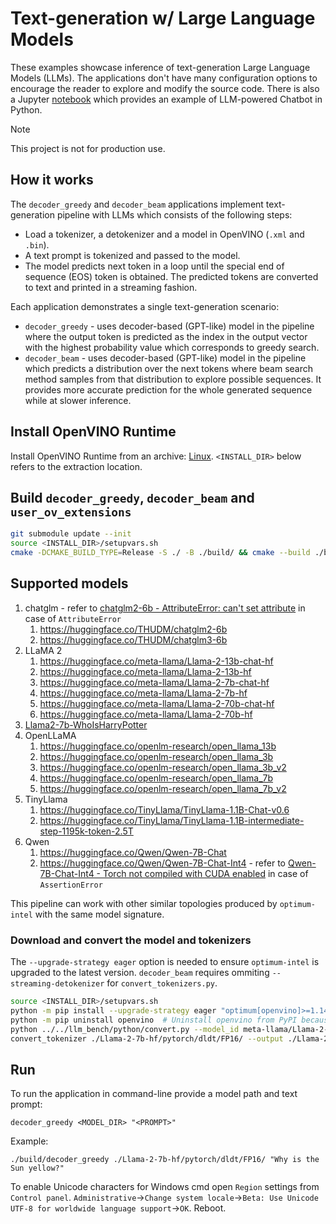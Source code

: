 # Text-generation w/ Large Language Models

These examples showcase inference of text-generation Large Language Models (LLMs). The applications don't have many configuration options to encourage the reader to explore and modify the source code. There is also a Jupyter [notebook](https://github.com/openvinotoolkit/openvino_notebooks/tree/main/notebooks/254-llm-chatbot) which provides an example of LLM-powered Chatbot in Python.

> [!NOTE]
> This project is not for production use.

## How it works

The `decoder_greedy` and `decoder_beam` applications implement text-generation pipeline with LLMs which consists of the following steps:
 * Load a tokenizer, a detokenizer and a model in OpenVINO (`.xml` and `.bin`).
 * A text prompt is tokenized and passed to the model.
 * The model predicts next token in a loop until the special end of sequence (EOS) token is obtained. The predicted tokens are converted to text and printed in a streaming fashion.

 Each application demonstrates a single text-generation scenario:
 * `decoder_greedy` - uses decoder-based (GPT-like) model in the pipeline where the output token is predicted as the index in the output vector with the highest probability value which corresponds to greedy search.
 * `decoder_beam` - uses decoder-based (GPT-like) model in the pipeline which predicts a distribution over the next tokens where beam search method samples from that distribution to explore possible sequences. It provides more accurate prediction for the whole generated sequence while at slower inference.


## Install OpenVINO Runtime

Install OpenVINO Runtime from an archive: [Linux](https://docs.openvino.ai/2023.2/openvino_docs_install_guides_installing_openvino_from_archive_linux.html). `<INSTALL_DIR>` below refers to the extraction location.

## Build `decoder_greedy`, `decoder_beam` and `user_ov_extensions`

```sh
git submodule update --init
source <INSTALL_DIR>/setupvars.sh
cmake -DCMAKE_BUILD_TYPE=Release -S ./ -B ./build/ && cmake --build ./build/ --config Release -j
```

## Supported models

1. chatglm - refer to
   [chatglm2-6b - AttributeError: can't set attribute](../../../llm_bench/python/doc/NOTES.md#chatglm2-6b---attributeerror-cant-set-attribute)
   in case of `AttributeError`
   1. https://huggingface.co/THUDM/chatglm2-6b
   2. https://huggingface.co/THUDM/chatglm3-6b
2. LLaMA 2
   1. https://huggingface.co/meta-llama/Llama-2-13b-chat-hf
   2. https://huggingface.co/meta-llama/Llama-2-13b-hf
   3. https://huggingface.co/meta-llama/Llama-2-7b-chat-hf
   4. https://huggingface.co/meta-llama/Llama-2-7b-hf
   5. https://huggingface.co/meta-llama/Llama-2-70b-chat-hf
   6. https://huggingface.co/meta-llama/Llama-2-70b-hf
3. [Llama2-7b-WhoIsHarryPotter](https://huggingface.co/microsoft/Llama2-7b-WhoIsHarryPotter)
4. OpenLLaMA
   1. https://huggingface.co/openlm-research/open_llama_13b
   2. https://huggingface.co/openlm-research/open_llama_3b
   3. https://huggingface.co/openlm-research/open_llama_3b_v2
   4. https://huggingface.co/openlm-research/open_llama_7b
   5. https://huggingface.co/openlm-research/open_llama_7b_v2
5. TinyLlama
   1. https://huggingface.co/TinyLlama/TinyLlama-1.1B-Chat-v0.6
   2. https://huggingface.co/TinyLlama/TinyLlama-1.1B-intermediate-step-1195k-token-2.5T
6. Qwen
   1. https://huggingface.co/Qwen/Qwen-7B-Chat
   2. https://huggingface.co/Qwen/Qwen-7B-Chat-Int4 - refer to
   [Qwen-7B-Chat-Int4 - Torch not compiled with CUDA enabled](../../../llm_bench/python/doc/NOTES.md#qwen-7b-chat-int4---torch-not-compiled-with-cuda-enabled)
   in case of `AssertionError`

This pipeline can work with other similar topologies produced by `optimum-intel` with the same model signature.

### Download and convert the model and tokenizers

The `--upgrade-strategy eager` option is needed to ensure `optimum-intel` is upgraded to the latest version.
`decoder_beam` requires ommiting `--streaming-detokenizer` for `convert_tokenizers.py`.

```sh
source <INSTALL_DIR>/setupvars.sh
python -m pip install --upgrade-strategy eager "optimum[openvino]>=1.14" -r ../../llm_bench/python/requirements.txt ../../thirdparty/openvino_contrib/modules/custom_operations/[transformers] --extra-index-url https://download.pytorch.org/whl/cpu
python -m pip uninstall openvino  # Uninstall openvino from PyPI because there's one from the archive installed
python ../../llm_bench/python/convert.py --model_id meta-llama/Llama-2-7b-hf --output_dir ./Llama-2-7b-hf/ --precision FP16 --stateful
convert_tokenizer ./Llama-2-7b-hf/pytorch/dldt/FP16/ --output ./Llama-2-7b-hf/pytorch/dldt/FP16/ --with-detokenizer --streaming-detokenizer True --trust-remote-code
```

## Run

To run the application in command-line provide a model path and text prompt:

`decoder_greedy <MODEL_DIR> "<PROMPT>"`


Example:

`./build/decoder_greedy ./Llama-2-7b-hf/pytorch/dldt/FP16/ "Why is the Sun yellow?"`

To enable Unicode characters for Windows cmd open `Region` settings from `Control panel`. `Administrative`->`Change system locale`->`Beta: Use Unicode UTF-8 for worldwide language support`->`OK`. Reboot.
